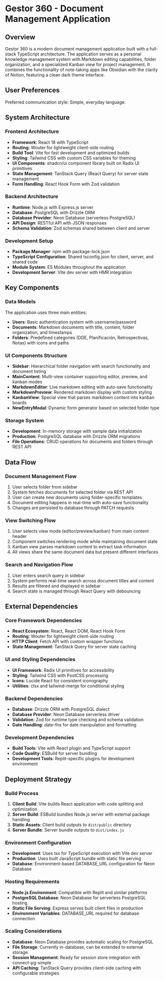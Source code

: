 # Gestor 360 - Document Management Application

## Overview

Gestor 360 is a modern document management application built with a full-stack TypeScript architecture. The application serves as a personal knowledge management system with Markdown editing capabilities, folder organization, and a specialized Kanban view for project management. It combines the functionality of note-taking apps like Obsidian with the clarity of Notion, featuring a clean dark theme interface.

## User Preferences

Preferred communication style: Simple, everyday language.

## System Architecture

### Frontend Architecture
- **Framework**: React 18 with TypeScript
- **Routing**: Wouter for lightweight client-side routing
- **Build Tool**: Vite for fast development and optimized builds
- **Styling**: Tailwind CSS with custom CSS variables for theming
- **UI Components**: shadcn/ui component library built on Radix UI primitives
- **State Management**: TanStack Query (React Query) for server state management
- **Form Handling**: React Hook Form with Zod validation

### Backend Architecture
- **Runtime**: Node.js with Express.js server
- **Database**: PostgreSQL with Drizzle ORM
- **Database Provider**: Neon Database (serverless PostgreSQL)
- **API Design**: RESTful API with JSON responses
- **Schema Validation**: Zod schemas shared between client and server

### Development Setup
- **Package Manager**: npm with package-lock.json
- **TypeScript Configuration**: Shared tsconfig.json for client, server, and shared code
- **Module System**: ES Modules throughout the application
- **Development Server**: Vite dev server with HMR integration

## Key Components

### Data Models
The application uses three main entities:
- **Users**: Basic authentication system with username/password
- **Documents**: Markdown documents with title, content, folder organization, and timestamps
- **Folders**: Predefined categories (DDE, Planificación, Retrospectivas, Notas) with icons and paths

### UI Components Structure
- **Sidebar**: Hierarchical folder navigation with search functionality and document listing
- **MainContent**: Multi-view container supporting editor, preview, and kanban modes
- **MarkdownEditor**: Live markdown editing with auto-save functionality
- **MarkdownPreview**: Rendered markdown display with custom styling
- **KanbanView**: Special view that parses markdown content into kanban boards
- **NewEntryModal**: Dynamic form generator based on selected folder type

### Storage System
- **Development**: In-memory storage with sample data initialization
- **Production**: PostgreSQL database with Drizzle ORM migrations
- **File Operations**: CRUD operations for documents and folders through REST API

## Data Flow

### Document Management Flow
1. User selects folder from sidebar
2. System fetches documents for selected folder via REST API
3. User can create new documents using folder-specific templates
4. Document editing happens in real-time with auto-save functionality
5. Changes are persisted to database through PATCH requests

### View Switching Flow
1. User selects view mode (editor/preview/kanban) from main content header
2. Component switches rendering mode while maintaining document state
3. Kanban view parses markdown content to extract task information
4. All views share the same document data but present different interfaces

### Search and Navigation Flow
1. User enters search query in sidebar
2. System performs real-time search across document titles and content
3. Results are filtered and displayed in sidebar
4. Search state is managed through React Query with debouncing

## External Dependencies

### Core Framework Dependencies
- **React Ecosystem**: React, React DOM, React Hook Form
- **Routing**: Wouter for lightweight client-side routing
- **HTTP Client**: Fetch API with custom wrapper functions
- **State Management**: TanStack Query for server state caching

### UI and Styling Dependencies
- **UI Framework**: Radix UI primitives for accessibility
- **Styling**: Tailwind CSS with PostCSS processing
- **Icons**: Lucide React for consistent iconography
- **Utilities**: clsx and tailwind-merge for conditional styling

### Backend Dependencies
- **Database**: Drizzle ORM with PostgreSQL dialect
- **Database Provider**: Neon Database serverless driver
- **Validation**: Zod for runtime type checking and schema validation
- **Date Handling**: date-fns for date manipulation and formatting

### Development Dependencies
- **Build Tools**: Vite with React plugin and TypeScript support
- **Code Quality**: ESBuild for server bundling
- **Development Tools**: Replit-specific plugins for development environment

## Deployment Strategy

### Build Process
1. **Client Build**: Vite builds React application with code splitting and optimization
2. **Server Build**: ESBuild bundles Node.js server with external package handling
3. **Static Assets**: Client build outputs to `dist/public` directory
4. **Server Bundle**: Server bundle outputs to `dist/index.js`

### Environment Configuration
- **Development**: Uses tsx for TypeScript execution with Vite dev server
- **Production**: Uses built JavaScript bundle with static file serving
- **Database**: Environment-based DATABASE_URL configuration for Neon Database

### Hosting Requirements
- **Node.js Environment**: Compatible with Replit and similar platforms
- **PostgreSQL Database**: Neon Database for serverless PostgreSQL hosting
- **Static File Serving**: Express serves built client files in production
- **Environment Variables**: DATABASE_URL required for database connection

### Scaling Considerations
- **Database**: Neon Database provides automatic scaling for PostgreSQL
- **File Storage**: Currently in-database, can be extended to external storage
- **Session Management**: Ready for session store integration with connect-pg-simple
- **API Caching**: TanStack Query provides client-side caching with configurable strategies